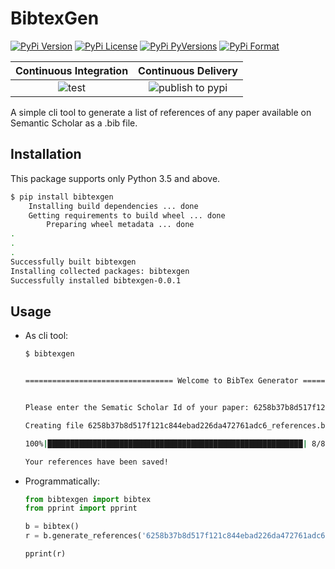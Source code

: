 # BibtexGen


[![PyPi Version](https://img.shields.io/pypi/v/bibtexgen.svg)](https://pypi.org/project/bibtexgen/)
[![PyPi License](https://img.shields.io/pypi/l/bibtexgen.svg)](https://pypi.org/project/bibtexgen/)
[![PyPi PyVersions](https://img.shields.io/pypi/pyversions/bibtexgen.svg)](https://pypi.org/project/bibtexgen/)
[![PyPi Format](https://img.shields.io/pypi/format/bibtexgen.svg)](https://pypi.org/project/bibtexgen/)

| Continuous Integration | Continuous Delivery |
|:--------:|:-----:|
| ![test](https://github.com/sdabhi23/bibtexgen/workflows/test/badge.svg) | ![publish to pypi](https://github.com/sdabhi23/bibtexgen/workflows/publish%20to%20pypi/badge.svg) |

A simple cli tool to generate a list of references of any paper available on Semantic Scholar as a .bib file.

## Installation

This package supports only Python 3.5 and above.

```bash
$ pip install bibtexgen
    Installing build dependencies ... done
    Getting requirements to build wheel ... done
        Preparing wheel metadata ... done
.
.
.
Successfully built bibtexgen
Installing collected packages: bibtexgen
Successfully installed bibtexgen-0.0.1
```

## Usage

* As cli tool:

    ```bash
    $ bibtexgen


    ================================= Welcome to BibTex Generator =================================


    Please enter the Sematic Scholar Id of your paper: 6258b37b8d517f121c844ebad226da472761adc6

    Creating file 6258b37b8d517f121c844ebad226da472761adc6_references.bib

    100%|█████████████████████████████████████████████████████████| 8/8 [00:21<00:00,  2.63s/papers]

    Your references have been saved!
    ```

* Programmatically:

    ```python
    from bibtexgen import bibtex
    from pprint import pprint

    b = bibtex()
    r = b.generate_references('6258b37b8d517f121c844ebad226da472761adc6')

    pprint(r)
    ```
